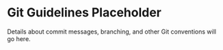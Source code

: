 # Git Guidelines Placeholder

Details about commit messages, branching, and other Git conventions will go here.
